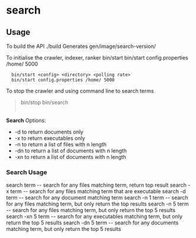 search
======


Usage
--------------

To build the API
    ./build
    Generates gen/image/search-version/

To initialise the crawler, indexer, ranker
    bin/start <config> <directory> <polling rate>
    bin/start config.properties /home/ 5000

  ```
    bin/start <config> <directory> <polling rate>
    bin/start config.properties /home/ 5000
  ```
To stop the crawler and using command line to search terms

>   bin/stop
>   bin/search <OPTION> <TERM>

**Search**
Options:
- -d to return documents only
- -x to return executables only
- -n to return a list of files with n length
- -dn to return a list of documents with n length
- -xn to return a list of documents with n length

### Search Usage
search term    -- search for any files matching term, return top result
search -x term -- search for any files matching term that are executable
search -d term -- search for any document matching term
search -n 1 term -- search for any files matching term, but only return the top results
search -n 5 term -- search for any files matching term, but only return the top 5 results
search -xn 5 term -- search for any executables matching term, but only return the top 5 results
search -dn 5 term -- search for any documents matching term, but only return the top 5 results
